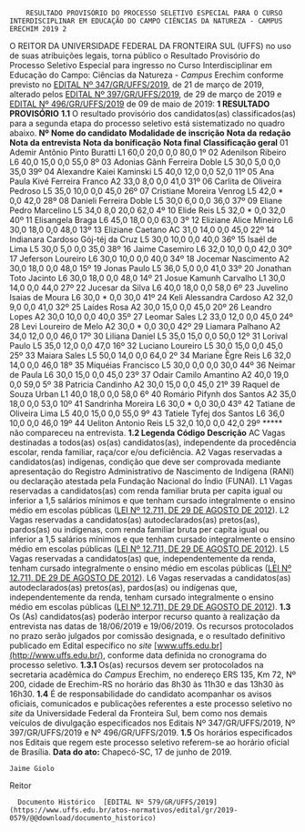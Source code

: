         RESULTADO PROVISÓRIO DO PROCESSO SELETIVO ESPECIAL PARA O CURSO INTERDISCIPLINAR EM EDUCAÇÃO DO CAMPO CIÊNCIAS DA NATUREZA - CAMPUS ERECHIM 2019 2  

 O REITOR DA UNIVERSIDADE FEDERAL DA FRONTEIRA SUL (UFFS) no uso de suas atribuições legais, torna público o Resultado Provisório do Processo Seletivo Especial para ingresso no Curso Interdisciplinar em Educação do Campo: Ciências da Natureza - *Campus*  Erechim conforme previsto no [EDITAL Nº 347/GR/UFFS/2019](https://www.uffs.edu.br/atos-normativos/edital/gr/2019-0347), de 21 de março de 2019, alterado pelos [EDITAL Nº 397/GR/UFFS/2019](https://www.uffs.edu.br/atos-normativos/edital/gr/2019-0397), de 29 de março de 2019 e [EDITAL Nº 496/GR/UFFS/2019](https://www.uffs.edu.br/atos-normativos/edital/gr/2019-0496) de 09 de maio de 2019:  **1 RESULTADO PROVISÓRIO** **1.1**  O resultado provisório dos candidatos(as) classificados(as) para a segunda etapa do processo seletivo está sistematizado no quadro abaixo.     **Nº**    **Nome do candidato**   **Modalidade de** **inscrição**   **Nota da** **redação**   **Nota da entrevista**   **Nota da bonificação**   **Nota final**   **Classificação geral**     01   Ademir Antônio Pinto Buratti   L1   60,0   20,0   0,0   80,0   1º     02   Adenilson Ribeiro   L6   40,0   15,0   0,0   55,0   8º     03   Adonias Gãnh Ferreira Doble   L5   30,0   5,0   0,0   35,0   39º     04   Alexandre Kaiei Kaminski   L5   40,0   12,0   0,0   52,0   11º     05   Ana Paula Kivé Ferreira Franco   A2   33,0   8,0   0,0   41,0   31º     06   Carlita de Oliveira Pedroso   L5   35,0   10,0   0,0   45,0   26º     07   Cristiane Moreira Venrog   L5   42,0   *   0,0   42,0   28º     08   Danieli Ferreira Doble   L5   30,0   6,0   0,0   36,0   37º     09   Eliane Pedro Marcelino   L5   34,0   8,0   20,0   62,0   4º     10   Elide Reis   L5   32,0   *   0,0   32,0   40º     11   Elisangela Braga   L6   45,0   18,0   0,0   63,0   3º     12   Eliziane Alice Mineiro   L6   30,0   18,0   0,0   48,0   13º     13   Eliziane Caetano   AC   31,0   14,0   0,0   45,0   22º     14   Indianara Cardoso Gój-téj da Cruz   L5   30,0   10,0   0,0   40,0   36º     15   Isaél de Lima   L5   30,0   5,0   0,0   35,0   38º     16   Jaime Casemiro   L6   32,0   10,0   0,0   42,0   30º     17   Jeferson Loureiro   L6   30,0   10,0   0,0   40,0   34º     18   Jocemar Nascimento   A2   30,0   18,0   0,0   48,0   15º     19   Jonas Paulo   L5   36,0   5,0   0,0   41,0   33º     20   Jonathan Toto Jacinto   L6   30,0   18,0   0,0   48,0   14º     21   Josue Kamunh Carvalho   L1   30,0   14,0   0,0   44,0   27º     22   Jucesar da Silva   L6   40,0   18,0   0,0   58,0   6º     23   Juvelino Isaias de Moura   L6   30,0   *   0,0   30,0   41º     24   Keli Alessandra Cardoso   A2   32,0   9,0   0,0   41,0   32º     25   Laídes Rosa   A2   30,0   15,0   0,0   45,0   20º     26   Leandro Lopes   A2   30,0   10,0   0,0   40,0   35º     27   Leomar Sales   L2   33,0   12,0   0,0   45,0   24º     28   Levi Loureiro de Melo   A2   30,0   *   0,0   30,0   42º     29   Liamara Palhano   A2   34,0   12,0   0,0   46,0   17º     30   Liliana Daniel   L5   35,0   15,0   0,0   50,0   12º     31   Lorival Paulo   L5   35,0   12,0   0,0   47,0   16º     32   Luciano Loureiro   L5   30,0   15,0   0,0   45,0   25º     33   Maiara Sales   L5   50,0   14,0   0,0   64,0   2º     34   Mariane Êgre Reis   L6   32,0   14,0   0,0   46,0   18º     35   Miquéias Francisco   L5   30,0   0,0   0,0   30,0   44º     36   Neimar de Paula   L6   30,0   15,0   0,0   45,0   23º     37   Odair Camilo Amantino   A2   40,0   19,0   0,0   59,0   5º     38   Patricia Candinho   A2   30,0   15,0   0,0   45,0   21º     39   Raquel de Souza Urban   L1   40,0   18,0   0,0   58,0   6º     40   Romário Pifynh dos Santos   A2   35,0   18,0   0,0   53,0   10º     41   Sandrinha Moreira   L6   30,0   *   0,0   30,0   43º     42   Tatiane de Oliveira Lima   L5   40,0   15,0   0,0   55,0   9º     43   Tatiele Tyfej dos Santos   L6   36,0   10,0   0,0   46,0   19º     44   Ueliton Antonio Reis   L5   32,0   10,0   0,0   42,0   29º     *****  não compareceu na entrevista.  **1.2 Legenda**     **Código**   **Descrição**     AC   Vagas destinadas a todos(as) os(as) candidatos(as), independente da procedência escolar, renda familiar, raça/cor e/ou deficiência.     A2   Vagas reservadas a candidatos(as) indígenas, condição que deve ser comprovada mediante apresentação do Registro Administrativo de Nascimento de Indígena (RANI) ou declaração atestada pela Fundação Nacional do Índio (FUNAI).     L1   Vagas reservadas a candidatos(as) com renda familiar bruta per capita igual ou inferior a 1,5 salários mínimos e que tenham cursado integralmente o ensino médio em escolas públicas ([LEI Nº 12.711, DE 29 DE AGOSTO DE 2012](http://www.planalto.gov.br/ccivil_03/_ato2011-2014/2012/lei/l12711.htm)).     L2   Vagas reservadas a candidatos(as) autodeclarados(as) pretos(as), pardos(as) ou indígenas, com renda familiar bruta per capita igual ou inferior a 1,5 salários mínimos e que tenham cursado integralmente o ensino médio em escolas públicas ([LEI Nº 12.711, DE 29 DE AGOSTO DE 2012](http://www.planalto.gov.br/ccivil_03/_ato2011-2014/2012/lei/l12711.htm)).     L5   Vagas reservadas a candidatos(as) que, independentemente da renda, tenham cursado integralmente o ensino médio em escolas públicas ([LEI Nº 12.711, DE 29 DE AGOSTO DE 2012](http://www.planalto.gov.br/ccivil_03/_ato2011-2014/2012/lei/l12711.htm)).     L6   Vagas reservadas a candidatos(as) autodeclarados(as) pretos(as), pardos(as) ou indígenas que, independentemente da renda, tenham cursado integralmente o ensino médio em escolas públicas ([LEI Nº 12.711, DE 29 DE AGOSTO DE 2012](http://www.planalto.gov.br/ccivil_03/_ato2011-2014/2012/lei/l12711.htm)).     **1.3**  Os (As) candidatos(as) poderão interpor recurso quanto à realização da entrevista nas datas de 18/06/2019 e 19/06/2019. Os recursos protocolados no prazo serão julgados por comissão designada, e o resultado definitivo publicado em Edital específico no  *site* [www.uffs.edu.br](http://www.uffs.edu.br/), conforme data definida no cronograma do processo seletivo. **1.3.1**  Os(as) recursos devem ser protocolados na secretaria acadêmica do *Campus*  Erechim, no endereço ERS 135, Km 72, Nº 200, cidade de Erechim-RS no horário das 8h30 às 11h30 e das 13h30 às 16h30. **1.4**  É de responsabilidade do candidato acompanhar os avisos oficiais, comunicados e publicações referentes a este processo seletivo no *site* da Universidade Federal da Fronteira Sul, bem como nos demais veículos de divulgação especificados nos Editais Nº 347/GR/UFFS/2019, Nº 397/GR/UFFS/2019 e Nº 496/GR/UFFS/2019.   **1.5**  Os horários especificados nos Editais que regem este processo seletivo referem-se ao horário oficial de Brasília.        **Data do ato:** Chapecó-SC, 17 de junho de 2019.   
 

    Jaime Giolo   
 Reitor 

      Documento Histórico  [EDITAL Nº 579/GR/UFFS/2019](https://www.uffs.edu.br/atos-normativos/edital/gr/2019-0579/@@download/documento_historico)     
      